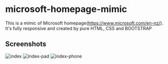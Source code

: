 # microsoft-homepage-mimic
This is a mimic of Microsoft homepage(https://www.microsoft.com/en-nz/). 
It's fully responsive and created by pure HTML, CSS and BOOTSTRAP

## Screenshots
<img scr='https://github.com/JingyiNiu/microsoft-homepage-mimic/blob/master/screenshots/index.png' alt="index"/>

<img scr='https://github.com/JingyiNiu/microsoft-homepage-mimic/blob/master/screenshots/index.pad.png' alt="index-pad"/>

<img scr='https://github.com/JingyiNiu/microsoft-homepage-mimic/blob/master/screenshots/index.phone.png' alt="index-phone"/>
